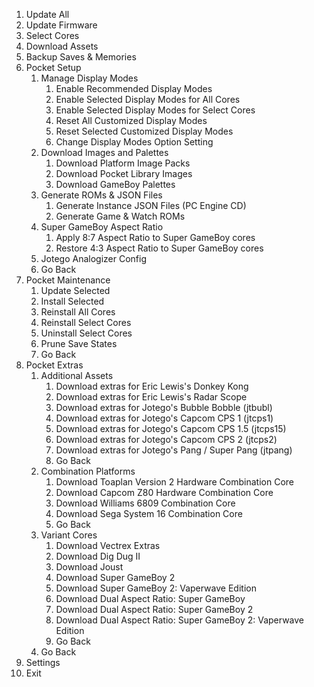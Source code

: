 1. Update All
2. Update Firmware
3. Select Cores
4. Download Assets
5. Backup Saves & Memories
6. Pocket Setup
   1. Manage Display Modes
      1. Enable Recommended Display Modes
      2. Enable Selected Display Modes for All Cores
      3. Enable Selected Display Modes for Select Cores
      4. Reset All Customized Display Modes
      5. Reset Selected Customized Display Modes
      6. Change Display Modes Option Setting
   2. Download Images and Palettes
      1. Download Platform Image Packs
      2. Download Pocket Library Images
      3. Download GameBoy Palettes
   3. Generate ROMs & JSON Files
      1. Generate Instance JSON Files (PC Engine CD)
      2. Generate Game & Watch ROMs
   4. Super GameBoy Aspect Ratio
      1. Apply 8:7 Aspect Ratio to Super GameBoy cores
      2. Restore 4:3 Aspect Ratio to Super GameBoy cores
   5. Jotego Analogizer Config
   6. Go Back
7. Pocket Maintenance
   1. Update Selected
   2. Install Selected
   3. Reinstall All Cores
   4. Reinstall Select Cores
   5. Uninstall Select Cores
   6. Prune Save States
   7. Go Back
8. Pocket Extras
   1. Additional Assets
      1. Download extras for Eric Lewis's Donkey Kong
      2. Download extras for Eric Lewis's Radar Scope
      3. Download extras for Jotego's Bubble Bobble (jtbubl)
      4. Download extras for Jotego's Capcom CPS 1 (jtcps1)
      5. Download extras for Jotego's Capcom CPS 1.5 (jtcps15)
      6. Download extras for Jotego's Capcom CPS 2 (jtcps2)
      7. Download extras for Jotego's Pang / Super Pang (jtpang)
      8. Go Back
   2. Combination Platforms
      1. Download Toaplan Version 2 Hardware Combination Core
      2. Download Capcom Z80 Hardware Combination Core
      3. Download Williams 6809 Combination Core
      4. Download Sega System 16 Combination Core
      5. Go Back
   3. Variant Cores
      1. Download Vectrex Extras
      2. Download Dig Dug II
      3. Download Joust
      4. Download Super GameBoy 2
      5. Download Super GameBoy 2: Vaperwave Edition
      6. Download Dual Aspect Ratio: Super GameBoy
      7. Download Dual Aspect Ratio: Super GameBoy 2
      8. Download Dual Aspect Ratio: Super GameBoy 2: Vaperwave Edition
      9. Go Back
   4. Go Back
9. Settings
10. Exit
